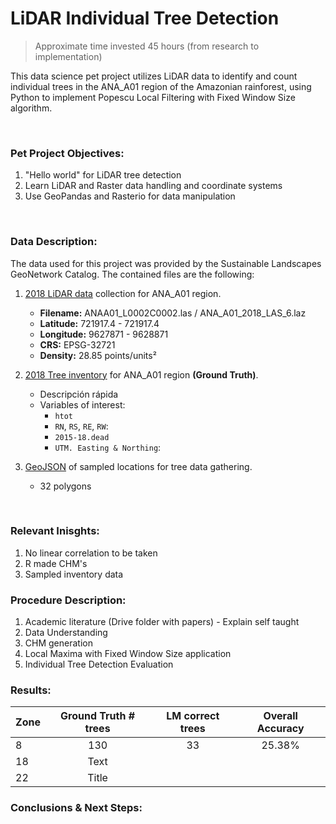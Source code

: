 # LiDAR Individual Tree Detection

> Approximate time invested 45 hours (from research to implementation)

This data science pet project utilizes LiDAR data to identify and count individual trees in the ANA_A01 region of the Amazonian rainforest, using Python to implement Popescu Local Filtering with Fixed Window Size algorithm.

&nbsp;

### **Pet Project Objectives:**

1. "Hello world" for LiDAR tree detection
2. Learn LiDAR and Raster data handling and coordinate systems
3. Use GeoPandas and Rasterio for data manipulation

&nbsp;

### **Data Description:**

The data used for this project was provided by the Sustainable Landscapes GeoNetwork Catalog. The contained files are the following:
1. [2018 LiDAR data](https://www.paisagenslidar.cnptia.embrapa.br/geonetwork/srv/por/catalog.search#/metadata/5119e5aa-ab6a-4bb8-a4b4-a3eff77fe564) collection for ANA_A01 region.

    *  **Filename:** ANAA01_L0002C0002.las / ANA_A01_2018_LAS_6.laz
    *  **Latitude:** 721917.4 - 721917.4
    *  **Longitude:** 9627871 - 9628871
    *  **CRS:** EPSG-32721
    *  **Density:** 28.85 points/units²

2. [2018 Tree inventory](https://www.paisagenslidar.cnptia.embrapa.br/geonetwork/srv/spa/catalog.search#/metadata/44d96974-77b0-4e22-9fce-79609604bfd3) for ANA_A01 region **(Ground Truth)**.

    * Descripción rápida
    * Variables of interest:
         * `htot`
         * `RN`, `RS`, `RE`, `RW`: 
         * `2015-18.dead`
         * `UTM. Easting & Northing`: 

3. [GeoJSON](https://www.paisagenslidar.cnptia.embrapa.br/geoserver/wfs?srsName=EPSG%3A4326&typename=geonode%3Aana_a01_2018_plot_location&outputFormat=json&version=1.0.0&service=WFS&request=GetFeature&access_token=76f1f406d2ad11edb93d00163e1134a6) of sampled locations for tree data gathering. 

    * 32 polygons

&nbsp;

### **Relevant Inisghts:**

1. No linear correlation to be taken
2. R made CHM's
3. Sampled inventory data


### **Procedure Description:**

1. Academic literature (Drive folder with papers) - Explain self taught
2. Data Understanding
3. CHM generation
4. Local Maxima with Fixed Window Size application
5. Individual Tree Detection Evaluation


### **Results**:

| Zone      | Ground Truth # trees | LM correct trees| Overall Accuracy|
| ----------- | :----:  | :----:  | :----:  |
| 8     | 130       | 33 | 25.38%
| 18   | Text        | |
| 22  | Title       | |


### Conclusions & Next Steps: